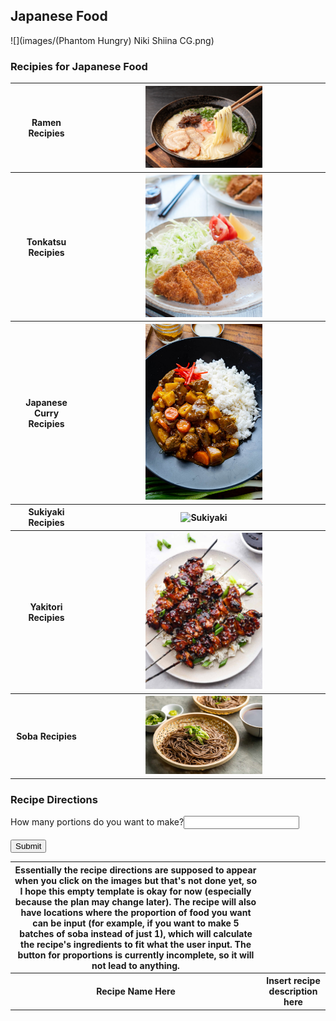 ## Japanese Food
<!---
Markdown Format takes entire column
-->
![](images/(Phantom Hungry) Niki Shiina CG.png)


### Recipies for Japanese Food
<table>
  <tr>
    <th>Ramen Recipies</th>
    <th><img src="/images/ramen.png" alt="Ramen" style="width:50%"></th>
  </tr>
  <tr>
    <th>Tonkatsu Recipies</th>
    <th><img src="/images/tonkatsu.png" alt="Tonkatsu" style="width:50%"></th>
  </tr>
<tr>
    <th>Japanese Curry Recipies</th>
    <th><img src="/images/japanese-curry.png" alt="Japanese Curry" style="width:50%"></th>
  </tr>
  <tr>
    <th>Sukiyaki Recipies</th>
    <th><img src="/images/sukiyaki.png" alt="Sukiyaki" style="width:50%"></th>
  </tr>
  <tr>
    <th>Yakitori Recipies</th>
    <th><img src="/images/yakitori.png" alt="Yakitori" style="width:50%"></th>
  </tr>
  <tr>
    <th>Soba Recipies</th>
    <th><img src="/images/soba.png" alt="Soba" style="width:50%"></th>
  </tr>
</table>


### Recipe Directions
<table>
  <th> Essentially the recipe directions are supposed to appear when you click on the images but that's not done yet, so I hope this empty template is okay for now (especially because the plan may change later). The recipe will also have locations where the proportion of food you want can be input (for example, if you want to make 5 batches of soba instead of just 1), which will calculate the recipe's ingredients to fit what the user input. The button for proportions is currently incomplete, so it will not lead to anything.</th>
    <tr>
      <form action="/action_page.php">
        <label for="fname">How many portions do you want to make?</label>
        <input type="text" id="portions" name="portions"><br><br>
        <input type="submit" value="Submit">
      </form>
    </tr>
    <tr>
      <th>Recipe Name Here</th>
      <th>Insert recipe description here</th>
    </tr>
</table>
